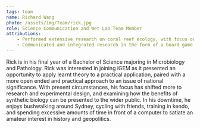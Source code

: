 ```yaml
---
tags: team
name: Richard Wang
photo: /assets/img/Team/rick.jpg
role: Science Communication and Wet Lab Team Member
attributions:
    - Performed extensive research on coral reef ecology, with focus on marine biodiversity and implications that affect the ecosystem positively and negatively
    - Communicated and integrated research in the form of a board game directed at young adults to stimulate discussions regarding coral reef conservation
---
```

Rick is in his final year of a Bachelor of Science majoring in Microbiology and Pathology. Rick was interested in joining iGEM as it presented an opportunity to apply learnt theory to a practical application, paired with a more open ended and practical approach to an issue of national significance. With present circumstances, his focus has shifted more to research and experimental design, and examining how the benefits of synthetic biology can be presented to the wider public. In his downtime, he enjoys bushwalking around Sydney, cycling with friends, training in kendo, and spending excessive amounts of time in front of a computer to satiate an amateur interest in history and geopolitics. 